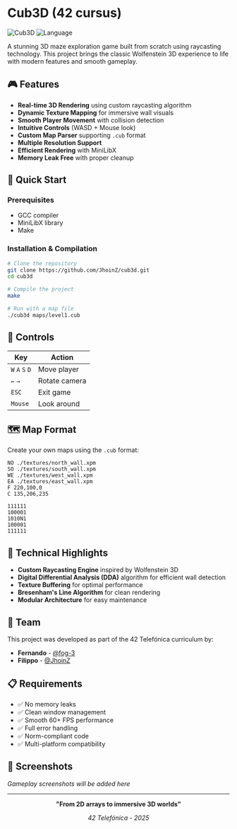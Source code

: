 # Cub3D (42 cursus)

![Cub3D](https://img.shields.io/badge/42-Telefónica-blue?style=for-the-badge)
![Language](https://img.shields.io/badge/C-100%25-success?style=for-the-badge)
<!-- ![Mark](https://img.shields.io/badge/Mark-125%2F100-brightgreen?style=for-the-badge) -->

A stunning 3D maze exploration game built from scratch using raycasting technology. This project brings the classic Wolfenstein 3D experience to life with modern features and smooth gameplay.

## 🎮 Features

- **Real-time 3D Rendering** using custom raycasting algorithm
- **Dynamic Texture Mapping** for immersive wall visuals
- **Smooth Player Movement** with collision detection
- **Intuitive Controls** (WASD + Mouse look)
- **Custom Map Parser** supporting `.cub` format
- **Multiple Resolution Support**
- **Efficient Rendering** with MiniLibX
- **Memory Leak Free** with proper cleanup

## 🚀 Quick Start

### Prerequisites
- GCC compiler
- MiniLibX library
- Make

### Installation & Compilation

```bash
# Clone the repository
git clone https://github.com/JhoinZ/cub3d.git
cd cub3d

# Compile the project
make

# Run with a map file
./cub3d maps/level1.cub
```

## 🎯 Controls

| Key | Action |
|-----|--------|
| `W` `A` `S` `D` | Move player |
| `←` `→` | Rotate camera |
| `ESC` | Exit game |
| `Mouse` | Look around |

## 🗺️ Map Format

Create your own maps using the `.cub` format:

```cub
NO ./textures/north_wall.xpm
SO ./textures/south_wall.xpm
WE ./textures/west_wall.xpm
EA ./textures/east_wall.xpm
F 220,100,0
C 135,206,235

111111
100001
1010N1
100001
111111
```


## 🧠 Technical Highlights

- **Custom Raycasting Engine** inspired by Wolfenstein 3D
- **Digital Differential Analysis (DDA)** algorithm for efficient wall detection
- **Texture Buffering** for optimal performance
- **Bresenham's Line Algorithm** for clean rendering
- **Modular Architecture** for easy maintenance

## 👥 Team

This project was developed as part of the 42 Telefónica curriculum by:

- **Fernando** - [@fog-3](https://github.com/fog-3)
- **Filippo** - [@JhoinZ](https://github.com/JhoinZ)

## 📋 Requirements

- ✅ No memory leaks
- ✅ Clean window management
- ✅ Smooth 60+ FPS performance
- ✅ Full error handling
- ✅ Norm-compliant code
- ✅ Multi-platform compatibility

## 🎨 Screenshots

*Gameplay screenshots will be added here*

---

<div align="center">

**"From 2D arrays to immersive 3D worlds"**

*42 Telefónica - 2025*

</div>
